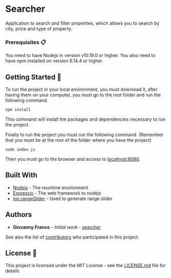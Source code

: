 # Searcher

Application to search and filter properties, which allows you to search by city, price and type of property.

### Prerequisites 📋

You need to have Nodejs in version v10.19.0 or higher. 
You also need to have npm installed on version 6.14.4 or higher.

## Getting Started 🚀

To run the project in your local environment, you must download it, after having them on your computer, you must go to the root folder and run the following command.

```
npm install
```

This command will install the packages and dependencies necessary to run the project.

Finally to run the project you must run the following command. (Remember that you must be at the root of the folder where you have the project)

```
node index.js
```

Then you must go to the browser and access to [localhost:8080](http://localhost:8080/).

## Built With

* [Nodejs](https://nodejs.org/en/) - The reuntime environment
* [Expressjs](https://expressjs.com/) - The web framework to nodejs
* [ion.rangeSlider](https://github.com/IonDen/ion.rangeSlider) - Used to generate range slider


## Authors

* **Giovanny Franco** - *Initial work* - [searcher](https://github.com/gifrancohe/)

See also the list of [contributors](https://github.com/gifrancohe/searcher/contributors) who participated in this project.

## License 📄

This project is licensed under the MIT License - see the [LICENSE.md](LICENSE.md) file for details
